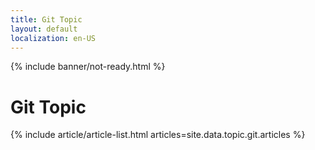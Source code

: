 ```yaml
---
title: Git Topic
layout: default
localization: en-US
---
```


{% include banner/not-ready.html %}

# Git Topic

{% include article/article-list.html 
  articles=site.data.topic.git.articles
%}
